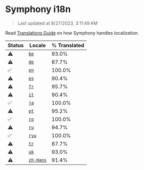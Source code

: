 # Symphony i18n

> Last updated at 8/27/2023, 3:11:49 AM

Read [Translations Guide](https://github.com/zyrouge/symphony/wiki/Translations-Guide) on how Symphony handles localization.

| Status | Locale | % Translated |
| --- | --- | --- |
| ⚠️ | [`be`](https://github.com/zyrouge/symphony/blob/main/i18n/be.toml) | 93.0% |
| ⚠️ | [`de`](https://github.com/zyrouge/symphony/blob/main/i18n/de.toml) | 87.7% |
| ✅ | [`en`](https://github.com/zyrouge/symphony/blob/main/i18n/en.toml) | 100.0% |
| ⚠️ | [`es`](https://github.com/zyrouge/symphony/blob/main/i18n/es.toml) | 90.4% |
| ⚠️ | [`fr`](https://github.com/zyrouge/symphony/blob/main/i18n/fr.toml) | 95.7% |
| ⚠️ | [`it`](https://github.com/zyrouge/symphony/blob/main/i18n/it.toml) | 90.4% |
| ✅ | [`ja`](https://github.com/zyrouge/symphony/blob/main/i18n/ja.toml) | 100.0% |
| ⚠️ | [`pt`](https://github.com/zyrouge/symphony/blob/main/i18n/pt.toml) | 95.2% |
| ✅ | [`ro`](https://github.com/zyrouge/symphony/blob/main/i18n/ro.toml) | 100.0% |
| ⚠️ | [`ru`](https://github.com/zyrouge/symphony/blob/main/i18n/ru.toml) | 94.7% |
| ✅ | [`ryu`](https://github.com/zyrouge/symphony/blob/main/i18n/ryu.toml) | 100.0% |
| ⚠️ | [`tr`](https://github.com/zyrouge/symphony/blob/main/i18n/tr.toml) | 87.7% |
| ⚠️ | [`uk`](https://github.com/zyrouge/symphony/blob/main/i18n/uk.toml) | 93.0% |
| ⚠️ | [`zh-Hans`](https://github.com/zyrouge/symphony/blob/main/i18n/zh-Hans.toml) | 91.4% |